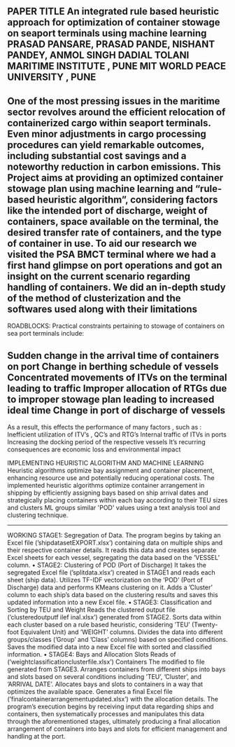 PAPER TITLE
An integrated rule based heuristic approach for optimization of container stowage on seaport terminals using machine learning 
PRASAD PANSARE, PRASAD PANDE, NISHANT PANDEY, ANMOL SINGH DADIAL
TOLANI MARITIME INSTITUTE , PUNE
MIT WORLD PEACE UNIVERSITY , PUNE
--------------------------------------------------------------------------------------------------------------------
One of the most pressing issues in the  maritime sector revolves around the efficient relocation of containerized cargo within seaport terminals. Even minor adjustments in cargo processing procedures can yield remarkable outcomes, 
including substantial cost savings and a noteworthy reduction in carbon emissions. This Project aims at providing an optimized container stowage plan using machine learning and “rule-based heuristic algorithm”, considering factors like
the intended port of discharge, weight of containers, space available on the terminal, the desired transfer rate of containers, and the type of container in use.
To aid our research we visited the PSA BMCT terminal where we had a first hand glimpse on port operations and got an insight on the current scenario regarding handling of containers.
We did an in-depth study of the method of clusterization and the softwares used along with their limitations
-------------------------------------------------------------------------------------------------------------------
ROADBLOCKS:
Practical constraints pertaining to stowage of containers on sea port terminals include:

Sudden change in the arrival time of containers on port
Change in berthing schedule of vessels
Concentrated movements of ITVs on the terminal leading to traffic
Improper allocation of RTGs due to improper stowage plan leading to increased ideal time
Change in port of discharge of vessels
-------------------------------------------------------------------------------------------------------------------

As a result, this effects the performance of many factors , such as :
Inefficient utilization of ITV’s , QC’s and RTG’s
Internal traffic of ITVs in ports
Increasing the docking period of the respective vessels 
It’s recurring consequences are economic loss and environmental impact

IMPLEMENTING HEURISTIC ALGORITHM AND MACHINE LEARNING
Heuristic algorithms optimize bay assignment and container placement, enhancing resource use and potentially reducing operational costs.
The implemented heuristic algorithms optimize container arrangement in shipping by efficiently assigning bays based on ship arrival dates and strategically placing containers within each bay according to their TEU sizes and clusters
ML groups similar 'POD' values using a text analysis tool and clustering technique.

-------------------------------------------------------------------------------------------------------------------
WORKING
STAGE1: 
Segregation of Data. The program begins by taking an Excel file (’shipdatasetEXPORT.xlsx’) containing data on multiple ships and their respective container details. It reads this data and creates separate Excel 
sheets for each vessel, segregating the data based on the ’VESSEL’ column. 
• STAGE2: 
Clustering of POD (Port of Discharge) It takes the segregated Excel file (’splitdata.xlsx’) created in STAGE1 and reads each sheet (ship data). Utilizes TF-IDF vectorization on the ’POD’ (Port of Discharge) data 
and performs KMeans clustering on it. Adds a ’Cluster’ column to each ship’s data based on the clustering results and saves this updated information into a new Excel file. 
• STAGE3:
Classification and Sorting by TEU and Weight Reads the clustered output file (’clusteredoutputf ilef inal.xlsx’) generated from STAGE2. Sorts data within each cluster based on a rule based heuristic, considering 
’TEU’ (Twenty-foot Equivalent Unit) and ’WEIGHT’ columns. Divides the data into different groups/classes (’Group’ and ’Class’ columns) based on specified conditions. Saves the modified data into a new Excel file with sorted and 
classified information. 
• STAGE4:   Bays and Allocation Slots Reads of (’weightclassificationclusterfile.xlsx’) Containers The modified to file generated from STAGE3. Arranges containers from different ships into bays and slots based on several conditions 
including ’TEU’, ’Cluster’, and ’ARRIVAL DATE’. Allocates bays and slots to containers in a way that optimizes the available space. Generates a final Excel file (’finalcontainerarrangementupdated.xlsx’) with 
the allocation details. The program’s execution begins by receiving input data regarding ships and containers, then systematically processes and manipulates this data through the aforementioned stages, ultimately producing 
a final allocation arrangement of containers into bays and slots for efficient management and handling at the port. 

